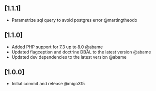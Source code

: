 ## [1.1.1]
- Parametrize sql query to avoid postgres error @martingtheodo

## [1.1.0]
- Added PHP support for 7.3 up to 8.0 @abame
- Updated flagception and doctrine DBAL to the latest version @abame
- Updated dev dependencies to the latest version @abame

## [1.0.0]
- Initial commit and release @migo315
